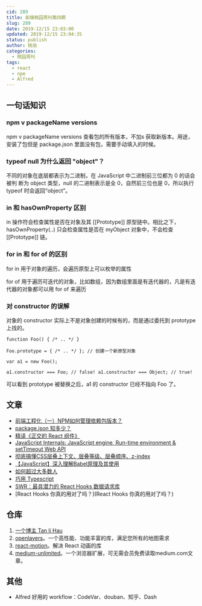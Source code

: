 ```yaml
---
cid: 289
title: 前端桃园周刊第四期
slug: 289
date: 2019-12/15 23:03:00
updated: 2019-12/15 23:04:35
status: publish
author: 桃翁
categories: 
  - 桃园周刊
tags: 
  - react
  - npm
  - Alfred
---
```



## 一句话知识

### npm v packageName versions

npm v packageName versions 查看包的所有版本，不加s 获取新版本。用途，安装了包但是 package.json 里面没有包，需要手动填入的时候。

### **typeof null 为什么返回 "object"？**

不同的对象在底层都表示为二进制，在 JavaScript 中二进制前三位都为 0 的话会被判 断为 object 类型，null 的二进制表示是全 0，自然前三位也是 0，所以执行 typeof 时会返回“object”。

### in 和 hasOwnProperty 区别

in 操作符会检查属性是否在对象及其 [[Prototype]] 原型链中。相比之下， hasOwnProperty(..) 只会检查属性是否在 myObject 对象中，不会检查 [[Prototype]] 链。

### for in 和 for of 的区别

for in 用于对象的遍历，会遍历原型上可以枚举的属性

for of 用于遍历可迭代的对象，比如数组，因为数组里面是有迭代器的，凡是有迭代器的对象都可以用 for of 来遍历

### 对 constructor 的误解

对象的 constructor 实际上不是对象创建的时候有的，而是通过委托到 prototype 上找的。

    function Foo() { /* .. */ }
    
    Foo.prototype = { /* .. */ }; // 创建一个新原型对象
    
    var a1 = new Foo();
    
    a1.constructor === Foo; // false! a1.constructor === Object; // true!

可以看到 prototype 被替换之后，a1 的 constructor 已经不指向 Foo 了。

## 文章

- [前端工程化（一）NPM如何管理依赖包版本？](https://mp.weixin.qq.com/s/Qrzn3rLKfMI9V6diQ_7vBg)
- [package.json 知多少？](https://mp.weixin.qq.com/s/jMWoXzrw6WDi5VG9Y8Mn0Q)
- [精读《正交的 React 组件》](https://zhuanlan.zhihu.com/p/96084784)
- [JavaScript Internals: JavaScript engine, Run-time environment & setTimeout Web API](https://blog.bitsrc.io/javascript-internals-javascript-engine-run-time-environment-settimeout-web-api-eeed263b1617)
- [彻底搞懂CSS层叠上下文、层叠等级、层叠顺序、z-index](https://juejin.im/post/5b876f86518825431079ddd6#comment)
- [【JavaScript】深入理解Babel原理及其使用](https://www.jianshu.com/p/e9b94b2d52e2)
- [如何超过大多数人](https://coolshell.cn/articles/19464.html)
- [巧用 Typescript](https://zhuanlan.zhihu.com/p/39620591)
- [SWR：最具潜力的 React Hooks 数据请求库](https://zhuanlan.zhihu.com/p/89570321)
- [React Hooks 你真的用对了吗？](React Hooks 你真的用对了吗？)

## 仓库

1. [一个博主 Tan li Hau](https://lihautan.com/)
2. [openlayers](https://openlayers.org/)。一个高性能、功能丰富的库，满足您所有的地图需求
3. [react-motion](https://github.com/chenglou/react-motion)。解决 React 动画的库
4. [medium-unlimited](https://github.com/manojVivek/medium-unlimited)。一个浏览器扩展，可无需会员免费读取medium.com文章。

## 其他

- Alfred 好用的 workflow：CodeVar、douban、知乎、Dash